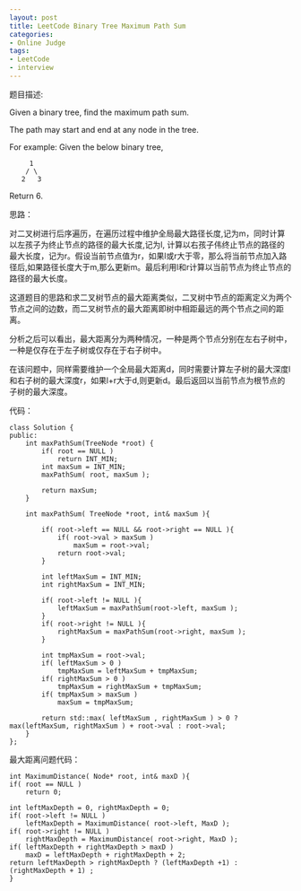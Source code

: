 ```yaml
---
layout: post 
title: LeetCode Binary Tree Maximum Path Sum
categories:
- Online Judge
tags:
- LeetCode
- interview
---
```


题目描述:

  Given a binary tree, find the maximum path sum.
  
  The path may start and end at any node in the tree.
  
  For example:
  Given the below binary tree,
  
         1
        / \
       2   3
  Return 6.

思路：

对二叉树进行后序遍历，在遍历过程中维护全局最大路径长度,记为m，同时计算以左孩子为终止节点的路径的最大长度,记为l, 计算以右孩子伟终止节点的路径的最大长度，记为r。假设当前节点值为r，如果l或r大于零，那么将当前节点加入路径后,如果路径长度大于m,那么更新m。最后利用l和r计算以当前节点为终止节点的路径的最大长度。

这道题目的思路和求二叉树节点的最大距离类似，二叉树中节点的距离定义为两个节点之间的边数，而二叉树节点的最大距离即树中相距最远的两个节点之间的距离。

分析之后可以看出，最大距离分为两种情况，一种是两个节点分别在左右子树中，一种是仅存在于左子树或仅存在于右子树中。

在该问题中，同样需要维护一个全局最大距离d，同时需要计算左子树的最大深度l和右子树的最大深度r，如果l+r大于d,则更新d。最后返回以当前节点为根节点的子树的最大深度。

代码：

    class Solution {
    public:
        int maxPathSum(TreeNode *root) {
            if( root == NULL )
                return INT_MIN;
            int maxSum = INT_MIN;
            maxPathSum( root, maxSum );
            
            return maxSum;
        }
        
        int maxPathSum( TreeNode *root, int& maxSum ){
            
            if( root->left == NULL && root->right == NULL ){
                if( root->val > maxSum )
                    maxSum = root->val;
                return root->val;
            }
                
            int leftMaxSum = INT_MIN;
            int rightMaxSum = INT_MIN;
            
            if( root->left != NULL ){
                leftMaxSum = maxPathSum(root->left, maxSum );
            }
            if( root->right != NULL ){
                rightMaxSum = maxPathSum(root->right, maxSum );
            }
            
            int tmpMaxSum = root->val;
            if( leftMaxSum > 0 )
                tmpMaxSum = leftMaxSum + tmpMaxSum;
            if( rightMaxSum > 0 )
                tmpMaxSum = rightMaxSum + tmpMaxSum;
            if( tmpMaxSum > maxSum )
                maxSum = tmpMaxSum;
            
            return std::max( leftMaxSum , rightMaxSum ) > 0 ? max(leftMaxSum, rightMaxSum ) + root->val : root->val;
        }
    };

最大距离问题代码：

    int MaximumDistance( Node* root, int& maxD ){
	if( root == NULL )
	    return 0;
	
	int leftMaxDepth = 0, rightMaxDepth = 0;
	if( root->left != NULL )
	    leftMaxDepth = MaximumDistance( root->left, MaxD );
	if( root->right != NULL )
	    rightMaxDepth = MaximumDistance( root->right, MaxD );
	if( leftMaxDepth + rightMaxDepth > maxD )
	    maxD = leftMaxDepth + rightMaxDepth + 2;
	return leftMaxDepth > rightMaxDepth ? (leftMaxDepth +1) : (rightMaxDepth + 1) ;
    }

